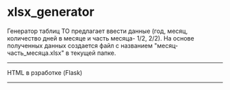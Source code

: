# xlsx_generator

Генератор таблиц ТО предлагает ввести данные (год, месяц, количество дней в месяце и часть месяца- 1/2, 2/2).
На основе полученных данных создается файл с названием "месяц-часть_месяца.xlsx" в текущей папке.

***
HTML в рзработке (Flask)
***
